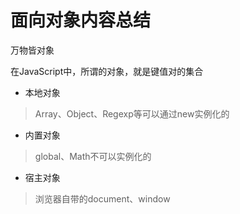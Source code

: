 # 面向对象内容总结

万物皆对象

在JavaScript中，所谓的对象，就是键值对的集合

* 本地对象

> Array、Object、Regexp等可以通过new实例化的

* 内置对象

> global、Math不可以实例化的

* 宿主对象

> 浏览器自带的document、window



